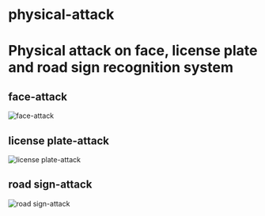 # physical-attack
Physical attack on face, license plate and road sign recognition system
===

face-attack
---
![face-attack](https://github.com/ssssssj/physical-attack/blob/master/face-attack.gif)

license plate-attack
---
![license plate-attack](https://github.com/ssssssj/physical-attack/blob/master/license%20plate-attack.gif)

road sign-attack
---
![road sign-attack](https://github.com/ssssssj/physical-attack/blob/master/road%20sign-attack.gif)
